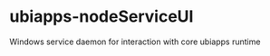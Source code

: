 ubiapps-nodeServiceUI
=====================

Windows service daemon for interaction with core ubiapps runtime